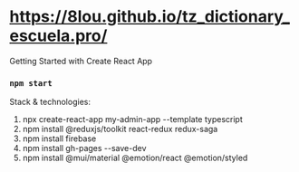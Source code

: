 # https://8lou.github.io/tz_dictionary_escuela.pro/

Getting Started with Create React App

### `npm start`

Stack & technologies:
1. npx create-react-app my-admin-app --template typescript
2. npm install @reduxjs/toolkit react-redux redux-saga
3. npm install firebase
4. npm install gh-pages --save-dev
5. npm install @mui/material @emotion/react @emotion/styled
